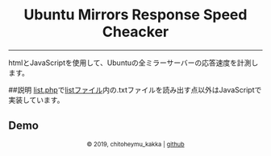 <h1 style="text-align: center;">
Ubuntu Mirrors Response Speed Cheacker
</h1>

---

htmlとJavaScriptを使用して、Ubuntuの全ミラーサーバーの応答速度を計測します。

##説明
[list.php](/src/script/list/list.php)で[listファイル](/src/script/list)内の.txtファイルを読み出す点以外はJavaScriptで実装しています。

## Demo


<small><p id="copy" style="text-align: center;">
    &copy; 2019<script>new Date().getFullYear()>2019&&document.write("-"+new Date().getFullYear());</script>, chitoheymu_kakka | <a href="https://github.com/chitotan/ubuntu-mirrors-response-speed-checker">github</a>
</p></small>
